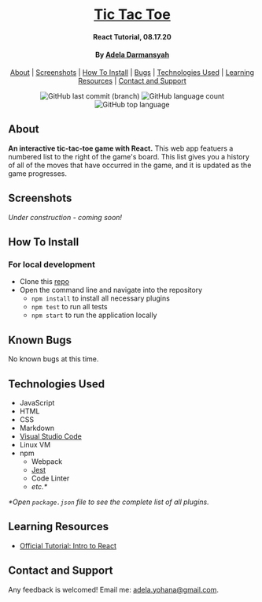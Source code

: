 <div align=center>

# [Tic Tac Toe](https://github.com/ayohana/tic-tac-toe-react.git)

#### React Tutorial, 08.17.20

#### By [**Adela Darmansyah**](https://github.com/ayohana/)

[About](#About) | [Screenshots](#Screenshots) | [How To Install](#How-To-Install) | [Bugs](#Known-Bugs) | [Technologies Used](#Technologies-Used) | [Learning Resources](#Learning-Resources)  | [Contact and Support](#Contact-and-Support)

![GitHub last commit (branch)](https://img.shields.io/github/last-commit/ayohana/tic-tac-toe-react/master?color=%23DE98B2&style=for-the-badge) ![GitHub language count](https://img.shields.io/github/languages/count/ayohana/tic-tac-toe-react?color=%23DE98B2&style=for-the-badge) ![GitHub top language](https://img.shields.io/github/languages/top/ayohana/tic-tac-toe-react?color=%23DE98B2&style=for-the-badge)

</div>

## About

**An interactive tic-tac-toe game with React.** This web app featuers a numbered list to the right of the game's board. This list gives you a history of all of the moves that have occurred in the game, and it is updated as the game progresses.

## Screenshots

_Under construction - coming soon!_

<!-- <div align="center">

#### Create new game
<img src="./src/img/create-new-save.gif" width=600px alt="Create new game">

</div> -->

## How To Install

### For local development

* Clone this [repo](https://github.com/ayohana/tic-tac-toe-react.git)
* Open the command line and navigate into the repository
    * `npm install` to install all necessary plugins
    * `npm test` to run all tests
    * `npm start` to run the application locally

## Known Bugs

No known bugs at this time.

## Technologies Used

* JavaScript
* HTML
* CSS
* Markdown
* [Visual Studio Code](https://code.visualstudio.com/)
* Linux VM
* npm
    * Webpack
    * [Jest](https://jestjs.io/docs/en/api)
    * Code Linter
    * _etc.*_

_*Open `package.json` file to see the complete list of all plugins._

## Learning Resources

* [Official Tutorial: Intro to React](https://reactjs.org/tutorial/tutorial.html)

## Contact and Support

Any feedback is welcomed! Email me: [adela.yohana@gmail.com](mailto:adela.yohana@gmail.com).
